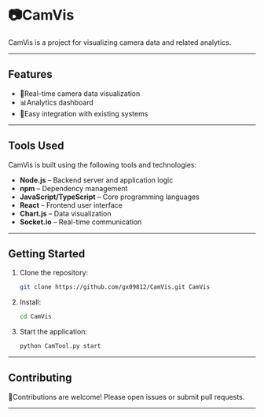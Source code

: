 # 📷CamVis

CamVis is a project for visualizing camera data and related analytics.

---

## Features

-  🔴Real-time camera data visualization
-  📊Analytics dashboard
- 🔌Easy integration with existing systems 
---

## Tools Used

CamVis is built using the following tools and technologies:

- **Node.js** – Backend server and application logic
- **npm** – Dependency management
- **JavaScript/TypeScript** – Core programming languages
- **React** – Frontend user interface
- **Chart.js** – Data visualization
- **Socket.io** – Real-time communication

---

## Getting Started

1. Clone the repository:
    ```bash
    git clone https://github.com/gx09812/CamVis.git CamVis
    ```
2. Install:
    ```bash
    cd CamVis
    ```
3. Start the application:
    ```bash
    python CamTool.py start
    ```
---

## Contributing

🙌Contributions are welcome! Please open issues or submit pull requests. 

---

